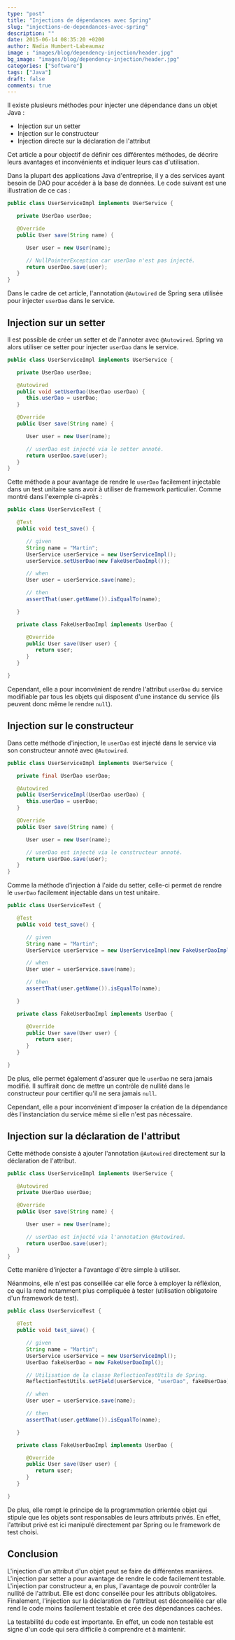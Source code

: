 ```yaml
---
type: "post"
title: "Injections de dépendances avec Spring"
slug: "injections-de-dependances-avec-spring"
description: ""
date: 2015-06-14 08:35:20 +0200
author: Nadia Humbert-Labeaumaz
image : "images/blog/dependency-injection/header.jpg"
bg_image: "images/blog/dependency-injection/header.jpg"
categories: ["Software"]
tags: ["Java"]
draft: false
comments: true
---
```


Il existe plusieurs méthodes pour injecter une dépendance dans un objet Java :

- Injection sur un setter
- Injection sur le constructeur
- Injection directe sur la déclaration de l'attribut

Cet article a pour objectif de définir ces différentes méthodes, de décrire leurs avantages et inconvénients et indiquer leurs cas d'utilisation.

<!--more-->

Dans la plupart des applications Java d'entreprise, il y a des services ayant besoin de DAO pour accéder à la base de données. Le code suivant est une illustration de ce cas :

```java
public class UserServiceImpl implements UserService {

   private UserDao userDao;

   @Override
   public User save(String name) {

      User user = new User(name);

      // NullPointerException car userDao n'est pas injecté.
      return userDao.save(user);
   }
}
```

Dans le cadre de cet article, l'annotation `@Autowired` de Spring sera utilisée pour injecter `userDao` dans le service.

## Injection sur un setter

Il est possible de créer un setter et de l'annoter avec `@Autowired`. Spring va alors utiliser ce setter pour injecter `userDao` dans le service.

```java
public class UserServiceImpl implements UserService {

   private UserDao userDao;

   @Autowired
   public void setUserDao(UserDao userDao) {
      this.userDao = userDao;
   }

   @Override
   public User save(String name) {

      User user = new User(name);

      // userDao est injecté via le setter annoté.
      return userDao.save(user);
   }
}
```

Cette méthode a pour avantage de rendre le `userDao` facilement injectable dans un test unitaire sans avoir à utiliser de framework particulier. Comme montré dans l'exemple ci-après :

```java
public class UserServiceTest {

   @Test
   public void test_save() {

      // given
      String name = "Martin";
      UserService userService = new UserServiceImpl();
      userService.setUserDao(new FakeUserDaoImpl());

      // when
      User user = userService.save(name);

      // then
      assertThat(user.getName()).isEqualTo(name);

   }

   private class FakeUserDaoImpl implements UserDao {

      @Override
      public User save(User user) {
         return user;
      }
   }

}
```

Cependant, elle a pour inconvénient de rendre l'attribut `userDao` du service modifiable par tous les objets qui disposent d'une instance du service (ils peuvent donc même le rendre `null`).

## Injection sur le constructeur

Dans cette méthode d'injection, le `userDao` est injecté dans le service via son constructeur annoté avec `@Autowired`.

```java
public class UserServiceImpl implements UserService {

   private final UserDao userDao;

   @Autowired
   public UserServiceImpl(UserDao userDao) {
      this.userDao = userDao;
   }

   @Override
   public User save(String name) {

      User user = new User(name);

      // userDao est injecté via le constructeur annoté.
      return userDao.save(user);
   }
}
```

Comme la méthode d'injection à l'aide du setter, celle-ci permet de rendre le `userDao` facilement injectable dans un test unitaire.

```java
public class UserServiceTest {

   @Test
   public void test_save() {

      // given
      String name = "Martin";
      UserService userService = new UserServiceImpl(new FakeUserDaoImpl());

      // when
      User user = userService.save(name);

      // then
      assertThat(user.getName()).isEqualTo(name);

   }

   private class FakeUserDaoImpl implements UserDao {

      @Override
      public User save(User user) {
         return user;
      }
   }

}
```

De plus, elle permet également d'assurer que le `userDao` ne sera jamais modifié. Il suffirait donc de mettre un contrôle de nullité dans le constructeur pour certifier qu'il ne sera jamais `null`.

Cependant, elle a pour inconvénient d'imposer la création de la dépendance dès l'instanciation du service même si elle n'est pas nécessaire.

## Injection sur la déclaration de l'attribut

Cette méthode consiste à ajouter l'annotation `@Autowired` directement sur la déclaration de l'attribut.

```java
public class UserServiceImpl implements UserService {

   @Autowired
   private UserDao userDao;

   @Override
   public User save(String name) {

      User user = new User(name);

      // userDao est injecté via l'annotation @Autowired.
      return userDao.save(user);
   }
}
```

Cette manière d'injecter a l'avantage d'être simple à utiliser.

Néanmoins, elle n'est pas conseillée car elle force à employer la réfléxion, ce qui la rend notamment plus compliquée à tester (utilisation obligatoire d'un framework de test).

```java
public class UserServiceTest {

   @Test
   public void test_save() {

      // given
      String name = "Martin";
      UserService userService = new UserServiceImpl();
      UserDao fakeUserDao = new FakeUserDaoImpl();

      // Utilisation de la classe ReflectionTestUtils de Spring.
      ReflectionTestUtils.setField(userService, "userDao", fakeUserDao);

      // when
      User user = userService.save(name);

      // then
      assertThat(user.getName()).isEqualTo(name);

   }

   private class FakeUserDaoImpl implements UserDao {

      @Override
      public User save(User user) {
         return user;
      }
   }

}
```

De plus, elle rompt le principe de la programmation orientée objet qui stipule que les objets sont responsables de leurs attributs privés. En effet, l'attribut privé est ici manipulé directement par Spring ou le framework de test choisi.

## Conclusion

L'injection d'un attribut d'un objet peut se faire de différentes manières.
L'injection par setter a pour avantage de rendre le code facilement testable. L'injection par constructeur a, en plus, l'avantage de pouvoir contrôler la nullité de l'attribut. Elle est donc conseilée pour les attributs obligatoires. Finalement, l'injection sur la déclaration de l'attribut est déconseilée car elle rend le code moins facilement testable et crée des dépendances cachées.

La testabilité du code est importante. En effet, un code non testable est signe d'un code qui sera difficile à comprendre et à maintenir.
